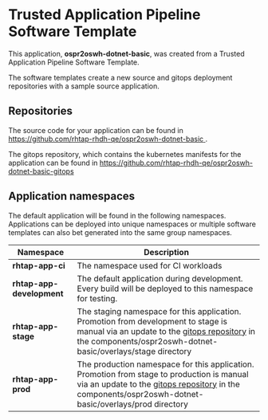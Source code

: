 # Trusted Application Pipeline Software Template

This application, **ospr2oswh-dotnet-basic**, was created from a Trusted Application Pipeline Software Template.

The software templates create a new source and gitops deployment repositories with a sample source application. 

## Repositories

The source code for your application can be found in [https://github.com/rhtap-rhdh-qe/ospr2oswh-dotnet-basic ](https://github.com/rhtap-rhdh-qe/ospr2oswh-dotnet-basic ).
 
The gitops repository, which contains the kubernetes manifests for the application can be found in 
[https://github.com/rhtap-rhdh-qe/ospr2oswh-dotnet-basic-gitops ](https://github.com/rhtap-rhdh-qe/ospr2oswh-dotnet-basic-gitops ) 

## Application namespaces 

The default application will be found in the following namespaces. Applications can be deployed into unique namespaces or multiple software templates can also bet generated into the same group namespaces.  

|  Namespace   |  Description   |  
| -------- | -------- |
| **rhtap-app-ci** | The namespace used for CI workloads |
| **rhtap-app-development** | The default application during development. Every build will be deployed to this namespace for testing. |
| **rhtap-app-stage** | The staging namespace for this application. Promotion from development to stage is manual via an update to the [gitops repository](https://github.com/rhtap-rhdh-qe/ospr2oswh-dotnet-basic-gitops ) in the components/ospr2oswh-dotnet-basic/overlays/stage directory |
| **rhtap-app-prod** | The production namespace for this application. Promotion from stage to production is manual via an update to the [gitops repository](https://github.com/rhtap-rhdh-qe/ospr2oswh-dotnet-basic-gitops ) in the components/ospr2oswh-dotnet-basic/overlays/prod directory |